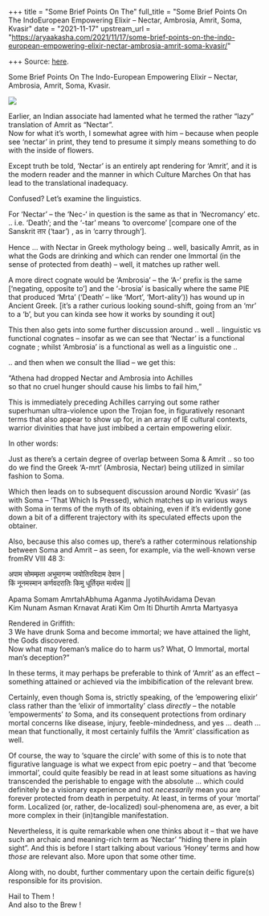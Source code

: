 +++
title = "Some Brief Points On The"
full_title = "Some Brief Points On The IndoEuropean Empowering Elixir – Nectar, Ambrosia, Amrit, Soma, Kvasir"
date = "2021-11-17"
upstream_url = "https://aryaakasha.com/2021/11/17/some-brief-points-on-the-indo-european-empowering-elixir-nectar-ambrosia-amrit-soma-kvasir/"

+++
Source: [here](https://aryaakasha.com/2021/11/17/some-brief-points-on-the-indo-european-empowering-elixir-nectar-ambrosia-amrit-soma-kvasir/).

Some Brief Points On The Indo-European Empowering Elixir – Nectar, Ambrosia, Amrit, Soma, Kvasir. 

![](https://aryaakasha.files.wordpress.com/2021/11/getafix_brewing.jpg?w=460)

Earlier, an Indian associate had lamented what he termed the rather
“lazy” translation of Amrit as “Nectar”.  
Now for what it’s worth, I somewhat agree with him – because when people
see ‘nectar’ in print, they tend to presume it simply means something to
do with the inside of flowers.

Except truth be told, ‘Nectar’ is an entirely apt rendering for ‘Amrit’,
and it is the modern reader and the manner in which Culture Marches On
that has lead to the translational inadequacy.

Confused? Let’s examine the linguistics.

For ‘Nectar’ – the ‘Nec-‘ in question is the same as that in
‘Necromancy’ etc. .. i.e. ‘Death’; and the ‘-tar’ means ‘to overcome’
\[compare one of the Sanskrit तार (‘taar’) , as in ‘carry through’\].

Hence … with Nectar in Greek mythology being .. well, basically Amrit,
as in what the Gods are drinking and which can render one Immortal (in
the sense of protected from death) – well, it matches up rather well.

A more direct cognate would be ‘Ambrosia’ – the ‘A-‘ prefix is the same
\[‘negating, opposite to’\] and the ‘-brosia’ is basically where the
same PIE that produced ‘Mrta’ (‘Death’ – like ‘Mort’, ‘Mort-ality’)) has
wound up in Ancient Greek. \[it’s a rather curious looking sound-shift,
going from an ‘mr’ to a ‘b’, but you can kinda see how it works by
sounding it out\]

This then also gets into some further discussion around .. well ..
linguistic vs functional cognates – insofar as we can see that ‘Nectar’
is a functional cognate ; whilst ‘Ambrosia’ is a functional as well as a
linguistic one ..

.. and then when we consult the Iliad – we get this:

“Athena had dropped Nectar and Ambrosia into Achilles  
so that no cruel hunger should cause his limbs to fail him,”

This is immediately preceding Achilles carrying out some rather
superhuman ultra-violence upon the Trojan foe, in figuratively resonant
terms that also appear to show up for, in an array of IE cultural
contexts, warrior divinities that have just imbibed a certain empowering
elixir.

In other words:

Just as there’s a certain degree of overlap between Soma & Amrit .. so
too do we find the Greek ‘A-mrt’ (Ambrosia, Nectar) being utilized in
similar fashion to Soma.

Which then leads on to subsequent discussion around Nordic ‘Kvasir’ (as
with Soma – ‘That Which Is Pressed), which matches up in various ways
with Soma in terms of the myth of its obtaining, even if it’s evidently
gone down a bit of a different trajectory with its speculated effects
upon the obtainer.

Also, because this also comes up, there’s a rather coterminous
relationship between Soma and Amrit – as seen, for example, via the
well-known verse fromRV VIII 48 3:

अपाम सोममम्र्ता अभूमागन्म जयोतिरविदाम देवान \|  
किं नूनमस्मान कर्णवदरातिः किमु धूर्तिरम्र्त मर्त्यस्य \|\|

Apama Somam AmrtahAbhuma Aganma JyotihAvidama Devan  
Kim Nunam Asman Krnavat Arati Kim Om Iti Dhurtih Amrta Martyasya

Rendered in Griffith:  
3 We have drunk Soma and become immortal; we have attained the light,
the Gods discovered.  
Now what may foeman’s malice do to harm us? What, O Immortal, mortal
man’s deception?”

In these terms, it may perhaps be preferable to think of ‘Amrit’ as an
effect – something attained or achieved via the imbibification of the
relevant brew.

Certainly, even though Soma is, strictly speaking, of the ’empowering
elixir’ class rather than the ‘elixir of immortality’ class *directly* –
the notable ’empowerments’ *to* Soma, and its consequent protections
from ordinary mortal concerns like disease, injury, feeble-mindedness,
and yes … death … mean that functionally, it most certainly fulfils the
‘Amrit’ classification as well.

Of course, the way to ‘square the circle’ with some of this is to note
that figurative language is what we expect from epic poetry – and that
‘become immortal’, could quite feasibly be read in at least some
situations as having transcended the perishable to engage with the
absolute … which could definitely be a visionary experience and not
*necessarily* mean you are forever protected from death in perpetuity.
At least, in terms of your ‘mortal’ form. Localized (or, rather,
de-localized) soul-phenomena are, as ever, a bit more complex in their
(in)tangible manifestation.

Nevertheless, it is quite remarkable when one thinks about it – that we
have such an archaic and meaning-rich term as ‘Nectar’ “hiding there in
plain sight”. And this is before I start talking about various ‘Honey’
terms and how *those* are relevant also. More upon that some other
time.

Along with, no doubt, further commentary upon the certain deific
figure(s) responsible for its provision.

Hail to Them !  
And also to the Brew !
